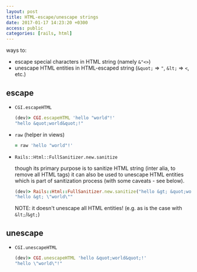 ```yaml
---
layout: post
title: HTML-escape/unescape strings
date: 2017-01-17 14:23:20 +0300
access: public
categories: [rails, html]
---
```


ways to:

- escape special characters in HTML string (namely `&"<>`)
- unescape HTML entities in HTML-escaped string (`&quot;` => `"`, `&lt;` => `<`, etc.)

<!-- more -->

## escape

- `CGI.escapeHTML`

  ```ruby
  (dev)> CGI.escapeHTML 'hello "world"!'
  "hello &quot;world&quot;!"
  ```

- `raw` (helper in views)

  ```ruby
  = raw 'hello "world"!'
  ```

- `Rails::Html::FullSanitizer.new.sanitize`

  though its primary purpose is to sanitize HTML string (inter alia,
  to remove all HTML tags) it can also be used to unescape HTML entities
  which is part of sanitization process (with some caveats - see below).

  ```ruby
  (dev)> Rails::Html::FullSanitizer.new.sanitize("hello &gt; &quot;world&quot;")
  "hello &gt; \"world\""
  ```

  NOTE: it doesn't unescape all HTML entities! (e.g. as is the case with `&lt;`/`&gt;`)

## unescape

- `CGI.unescapeHTML`

  ```ruby
  (dev)> CGI.unescapeHTML 'hello &quot;world&quot;!'
  "hello \"world\"!"
  ```
